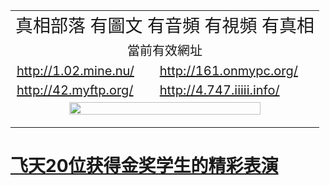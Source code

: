 
<table width="80%" style="back-ground:lightblue">
  <tr>
    <td colspan="2" align="center"><span style="font-size:28px">真相部落  有圖文 有音頻 有視頻 有真相</span></td>
  </tr>
   <tr>
    <td colspan="2"  align="center"><span style="font-size:20px">當前有效網址</span></td>
  </tr>
  <tr style="font-size:20px;">
    <td><a href="http://1.02.mine.nu/">http://1.02.mine.nu/</a></td>
    <td><a href="http://161.onmypc.org/">http://161.onmypc.org/</a></td>
  </tr>
  <tr style="font-size:20px;">
    <td><a href="http://42.myftp.org/">http://42.myftp.org/</a></td>
    <td><a href="http://4.747.iiiii.info/">http://4.747.iiiii.info/</a></td>
  </tr> 
   <tr>
    <td colspan="2"  align="center"><a href="http://4.747.iiiii.info/zx/" target="_blank">
    <img src="http://4.747.iiiii.info/pic/2016/11/p7829911a215010452.jpg" width="80%"><br>

  </a></td>

</table>

#        [飞天20位获得金奖学生的精彩表演](http://4.747.iiiii.info/zx/)




